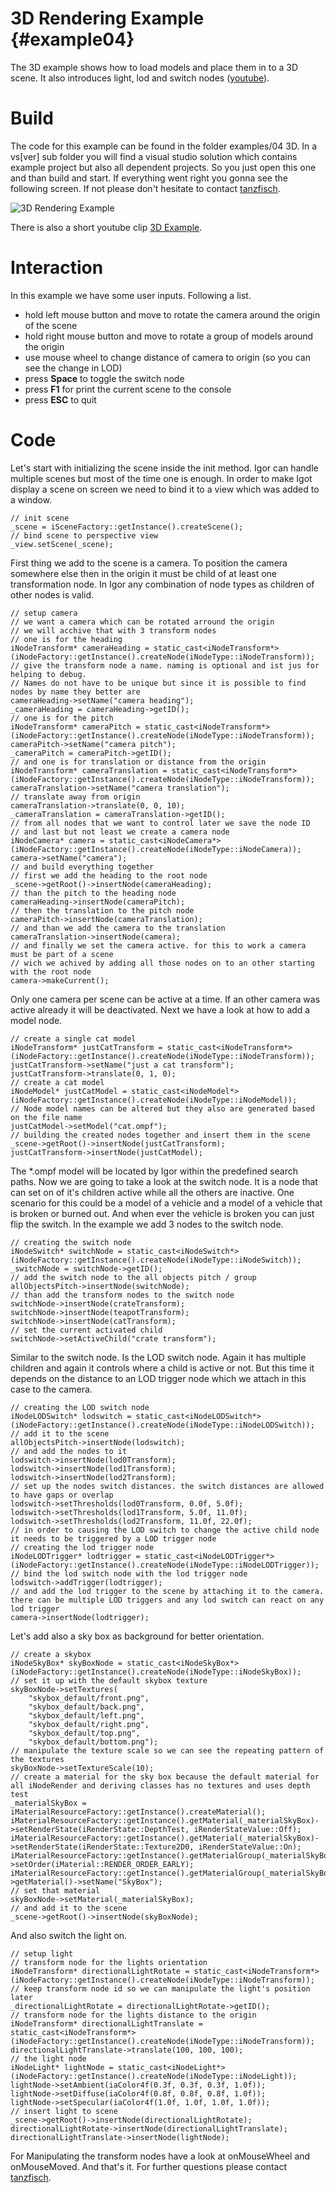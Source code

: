 3D Rendering Example                                     {#example04}
====================

The 3D example shows how to load models and place them in to a 3D scene. It also introduces light, lod and switch nodes ([youtube](https://www.youtube.com/watch?v=UQ7iFGFOv10)).

Build
=====

The code for this example can be found in the folder examples/04 3D. In a vs[ver] sub folder you will find a visual studio solution which contains example project but also all dependent projects. So you just open this one and than build and start. If everything went right you gonna see the following screen. If not please don't hesitate to contact [tanzfisch](https://github.com/tanzfisch).

![3D Rendering Example](/images/Example04_Pic1.png)

There is also a short youtube clip [3D Example](https://www.youtube.com/watch?v=UQ7iFGFOv10).

Interaction
===========

In this example we have some user inputs. Following a list.
* hold left mouse button and move to rotate the camera around the origin of the scene
* hold right mouse button and move to rotate a group of models around the origin
* use mouse wheel to change distance of camera to origin (so you can see the change in LOD)
* press **Space** to toggle the switch node
* press **F1** for print the current scene to the console
* press **ESC** to quit

Code
====

Let's start with initializing the scene inside the init method. Igor can handle multiple scenes but most of the time one is enough. In order to make Igot display a scene on screen we need to bind it to a view which was added to a window.

    // init scene
    _scene = iSceneFactory::getInstance().createScene();
    // bind scene to perspective view
    _view.setScene(_scene);

First thing we add to the scene is a camera. To position the camera somewhere else then in the origin it must be child of at least one transformation node. In Igor any combination of node types as children of other nodes is valid.

    // setup camera
    // we want a camera which can be rotated arround the origin
    // we will acchive that with 3 transform nodes
    // one is for the heading
    iNodeTransform* cameraHeading = static_cast<iNodeTransform*>(iNodeFactory::getInstance().createNode(iNodeType::iNodeTransform));
    // give the transform node a name. naming is optional and ist jus for helping to debug. 
    // Names do not have to be unique but since it is possible to find nodes by name they better are
    cameraHeading->setName("camera heading");
    _cameraHeading = cameraHeading->getID();
    // one is for the pitch
    iNodeTransform* cameraPitch = static_cast<iNodeTransform*>(iNodeFactory::getInstance().createNode(iNodeType::iNodeTransform));
    cameraPitch->setName("camera pitch");
    _cameraPitch = cameraPitch->getID();
    // and one is for translation or distance from the origin
    iNodeTransform* cameraTranslation = static_cast<iNodeTransform*>(iNodeFactory::getInstance().createNode(iNodeType::iNodeTransform));
    cameraTranslation->setName("camera translation");
    // translate away from origin
    cameraTranslation->translate(0, 0, 10);
    _cameraTranslation = cameraTranslation->getID();
    // from all nodes that we want to control later we save the node ID
    // and last but not least we create a camera node
    iNodeCamera* camera = static_cast<iNodeCamera*>(iNodeFactory::getInstance().createNode(iNodeType::iNodeCamera));
    camera->setName("camera");
    // and build everything together
    // first we add the heading to the root node
    _scene->getRoot()->insertNode(cameraHeading);
    // than the pitch to the heading node
    cameraHeading->insertNode(cameraPitch);
    // then the translation to the pitch node
    cameraPitch->insertNode(cameraTranslation);
    // and than we add the camera to the translation
    cameraTranslation->insertNode(camera);
    // and finally we set the camera active. for this to work a camera must be part of a scene 
    // wich we achived by adding all those nodes on to an other starting with the root node
    camera->makeCurrent();

Only one camera per scene can be active at a time. If an other camera was active already it will be deactivated.
Next we have a look at how to add a model node.

    // create a single cat model
    iNodeTransform* justCatTransform = static_cast<iNodeTransform*>(iNodeFactory::getInstance().createNode(iNodeType::iNodeTransform));
    justCatTransform->setName("just a cat transform");
    justCatTransform->translate(0, 1, 0);
    // create a cat model
    iNodeModel* justCatModel = static_cast<iNodeModel*>(iNodeFactory::getInstance().createNode(iNodeType::iNodeModel));
    // Node model names can be altered but they also are generated based on the file name
    justCatModel->setModel("cat.ompf");
    // building the created nodes together and insert them in the scene
    _scene->getRoot()->insertNode(justCatTransform);
    justCatTransform->insertNode(justCatModel);

The *.ompf model will be located by Igor within the predefined search paths.
Now we are going to take a look at the switch node. It is a node that can set on of it's children active while all the others are inactive. One scenario for this could be a model of a vehicle and a model of a vehicle that is broken or burned out. And when ever the vehicle is broken you can just flip the switch. In the example we add 3 nodes to the switch node.

    // creating the switch node
    iNodeSwitch* switchNode = static_cast<iNodeSwitch*>(iNodeFactory::getInstance().createNode(iNodeType::iNodeSwitch));
    _switchNode = switchNode->getID();
    // add the switch node to the all objects pitch / group
    allObjectsPitch->insertNode(switchNode);
    // than add the transform nodes to the switch node
    switchNode->insertNode(crateTransform);
    switchNode->insertNode(teapotTransform);
    switchNode->insertNode(catTransform);
    // set the current activated child
    switchNode->setActiveChild("crate transform");

Similar to the switch node. Is the LOD switch node. Again it has multiple children and again it controls where a child is active or not. But this time it depends on the distance to an LOD trigger node which we attach in this case to the camera.

    // creating the LOD switch node
    iNodeLODSwitch* lodswitch = static_cast<iNodeLODSwitch*>(iNodeFactory::getInstance().createNode(iNodeType::iNodeLODSwitch));
    // add it to the scene
    allObjectsPitch->insertNode(lodswitch);
    // and add the nodes to it
    lodswitch->insertNode(lod0Transform);
    lodswitch->insertNode(lod1Transform);
    lodswitch->insertNode(lod2Transform);
    // set up the nodes switch distances. the switch distances are allowed to have gaps or overlap
    lodswitch->setThresholds(lod0Transform, 0.0f, 5.0f);
    lodswitch->setThresholds(lod1Transform, 5.0f, 11.0f);
    lodswitch->setThresholds(lod2Transform, 11.0f, 22.0f);
    // in order to causing the LOD switch to change the active child node it needs to be triggered by a LOD trigger node
    // creating the lod trigger node
    iNodeLODTrigger* lodtrigger = static_cast<iNodeLODTrigger*>(iNodeFactory::getInstance().createNode(iNodeType::iNodeLODTrigger));
    // bind the lod switch node with the lod trigger node
    lodswitch->addTrigger(lodtrigger);
    // and add the lod trigger to the scene by attaching it to the camera. there can be multiple LOD triggers and any lod switch can react on any lod trigger
    camera->insertNode(lodtrigger);

Let's add also a sky box as background for better orientation.

    // create a skybox
    iNodeSkyBox* skyBoxNode = static_cast<iNodeSkyBox*>(iNodeFactory::getInstance().createNode(iNodeType::iNodeSkyBox));
    // set it up with the default skybox texture
    skyBoxNode->setTextures(
        "skybox_default/front.png",
        "skybox_default/back.png",
        "skybox_default/left.png",
        "skybox_default/right.png",
        "skybox_default/top.png",
        "skybox_default/bottom.png");
    // manipulate the texture scale so we can see the repeating pattern of the textures
    skyBoxNode->setTextureScale(10);
    // create a material for the sky box because the default material for all iNodeRender and deriving classes has no textures and uses depth test
    _materialSkyBox = iMaterialResourceFactory::getInstance().createMaterial();
    iMaterialResourceFactory::getInstance().getMaterial(_materialSkyBox)->setRenderState(iRenderState::DepthTest, iRenderStateValue::Off);
    iMaterialResourceFactory::getInstance().getMaterial(_materialSkyBox)->setRenderState(iRenderState::Texture2D0, iRenderStateValue::On);
    iMaterialResourceFactory::getInstance().getMaterialGroup(_materialSkyBox)->setOrder(iMaterial::RENDER_ORDER_EARLY);
    iMaterialResourceFactory::getInstance().getMaterialGroup(_materialSkyBox)->getMaterial()->setName("SkyBox");
    // set that material
    skyBoxNode->setMaterial(_materialSkyBox);
    // and add it to the scene
    _scene->getRoot()->insertNode(skyBoxNode);

And also switch the light on.

    // setup light
    // transform node for the lights orientation
    iNodeTransform* directionalLightRotate = static_cast<iNodeTransform*>(iNodeFactory::getInstance().createNode(iNodeType::iNodeTransform));
    // keep transform node id so we can manipulate the light's position later
    _directionalLightRotate = directionalLightRotate->getID();
    // transform node for the lights distance to the origin
    iNodeTransform* directionalLightTranslate = static_cast<iNodeTransform*>(iNodeFactory::getInstance().createNode(iNodeType::iNodeTransform));
    directionalLightTranslate->translate(100, 100, 100);
    // the light node
    iNodeLight* lightNode = static_cast<iNodeLight*>(iNodeFactory::getInstance().createNode(iNodeType::iNodeLight));
    lightNode->setAmbient(iaColor4f(0.3f, 0.3f, 0.3f, 1.0f));
    lightNode->setDiffuse(iaColor4f(0.8f, 0.8f, 0.8f, 1.0f));
    lightNode->setSpecular(iaColor4f(1.0f, 1.0f, 1.0f, 1.0f));
    // insert light to scene
    _scene->getRoot()->insertNode(directionalLightRotate);
    directionalLightRotate->insertNode(directionalLightTranslate);
    directionalLightTranslate->insertNode(lightNode);

For Manipulating the transform nodes have a look at onMouseWheel and onMouseMoved.
And that's it. For further questions please contact [tanzfisch](https://github.com/tanzfisch).

